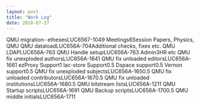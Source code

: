 ```yaml
---
layout: post
title: "Work Log"
date: 2018-07-27
---
```

<tr><td>QMU migration- etheses</td><td>LUC6567-104</td><td>9</td><td></td></tr>
<tr><td>Meetings</td><td></td><td>6</td><td>Session Papers, Physics, QMU</td></tr>
<tr><td>QMU dataload</td><td>LUC656A-70</td><td>4</td><td>Additional checks, fixes etc.</td></tr>
<tr><td>QMU LDAP</td><td>LUC656A-76</td><td>3</td><td></td></tr>
<tr><td>QMU Handle setup</td><td>LUC656A-76</td><td>3</td><td></td></tr>
<tr><td>Admin</td><td></td><td>3</td><td>HR etc</td></tr>
<tr><td>QMU fix unexploded authors</td><td>LUC656A-164</td><td>1</td><td></td></tr>
<tr><td>QMU fix unloaded editors</td><td>LUC656A-166</td><td>1</td><td></td></tr>
<tr><td>ezProxy Support</td><td></td><td>1</td><td></td></tr>
<tr><td>lac-store Support</td><td></td><td>0.5</td><td></td></tr>
<tr><td>Dspace support</td><td></td><td>0.5</td><td></td></tr>
<tr><td>Vernon support</td><td></td><td>0.5</td><td></td></tr>
<tr><td>QMU fix unexploded subjects</td><td>LUC656A-165</td><td>0.5</td><td></td></tr>
<tr><td>QMU fix unloaded contributors</td><td>LUC656A-167</td><td>0.5</td><td></td></tr>
<tr><td>QMU fix unloaded institutions</td><td>LUC656A-168</td><td>0.5</td><td></td></tr>
<tr><td>QMU bitstream lists</td><td>LUC656A-121</td><td>1</td><td></td></tr>
<tr><td>QMU Startup scripts</td><td>LUC656A-169</td><td>1</td><td></td></tr>
<tr><td>QMU Backup scripts</td><td>LUC656A-170</td><td>0.5</td><td></td></tr>
<tr><td>QMU middle initials</td><td>LUC656A-171</td><td>1</td><td></td></tr>
